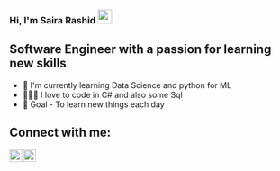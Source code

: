 ### Hi, I'm Saira Rashid <img src="https://media.giphy.com/media/hvRJCLFzcasrR4ia7z/giphy.gif" width="25px">

## Software Engineer with a passion for learning new skills 
- 🌱 I'm currently learning Data Science and python for ML
- 👩🏻‍💻 I love to code in C# and also some Sql
- 🥅 Goal - To learn new things each day

<!-- ❔❔❔❔ means username in below README.md -->
<!-- Also feel free to update second URL to any URL -->
<!-- ![Saira GitHub stats](https://github-readme-stats.vercel.app/api?username=sairars&hide=contribs,prs,stars,issues) -->

## Connect with me:
[<img align="left" alt="codeSTACKr | LinkedIn" width="22px" src="https://cdn.jsdelivr.net/npm/simple-icons@v3/icons/linkedin.svg" />][linkedin]
[<img align="left" alt="codeSTACKr | Gmail" width="22px" src="https://cdn.jsdelivr.net/npm/simple-icons@v3/icons/gmail.svg" />][gmail]


<!-- This section you create this variables that are used above -->
[linkedin]: https://www.linkedin.com/in/saira-rashid1216/
[gmail]: mailto:saira.rashid1216@gmail.com
